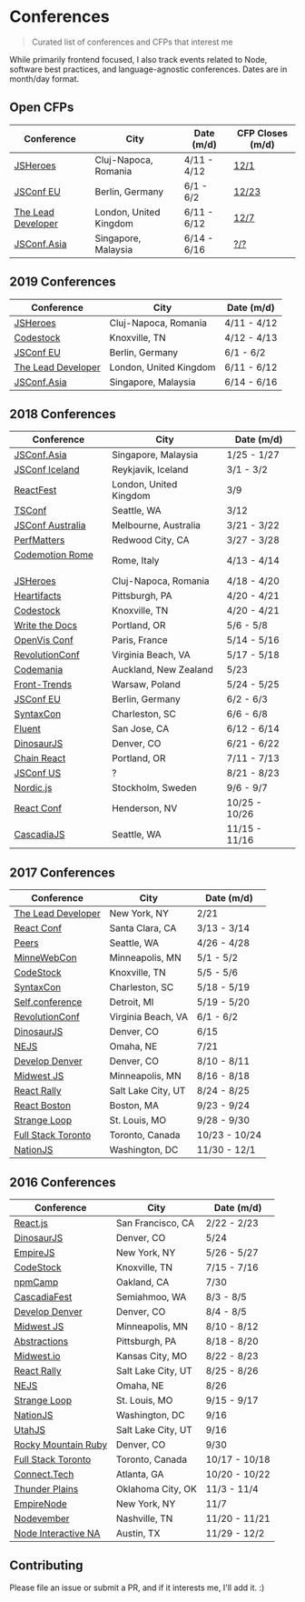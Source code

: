 # Conferences

> Curated list of conferences and CFPs that interest me

While primarily frontend focused, I also track events related to Node, software best practices, and language-agnostic conferences. Dates are in month/day format.

## Open CFPs

Conference                | City                   | Date (m/d)    | CFP Closes (m/d)
------------------------- | ---------------------- | ------------- | -------------
[JSHeroes][51]            | Cluj-Napoca, Romania   | 4/11 - 4/12   | [12/1][80]
[JSConf EU][81]           | Berlin, Germany        | 6/1 - 6/2     | [12/23][82]
[The Lead Developer][84]  | London, United Kingdom | 6/11 - 6/12   | [12/7][85]
[JSConf.Asia][78]         | Singapore, Malaysia    | 6/14 - 6/16   | [?/?][79]

## 2019 Conferences

Conference                | City                   | Date (m/d)
------------------------- | ---------------------- | -------------
[JSHeroes][51]            | Cluj-Napoca, Romania   | 4/11 - 4/12
[Codestock][20]           | Knoxville, TN          | 4/12 - 4/13
[JSConf EU][81]           | Berlin, Germany        | 6/1 - 6/2
[The Lead Developer][84]  | London, United Kingdom | 6/11 - 6/12
[JSConf.Asia][78]         | Singapore, Malaysia    | 6/14 - 6/16

## 2018 Conferences

Conference                | City                   | Date (m/d)
------------------------- | ---------------------- | -------------
[JSConf.Asia][64]         | Singapore, Malaysia    | 1/25 - 1/27
[JSConf Iceland][52]      | Reykjavik, Iceland     | 3/1 - 3/2
[ReactFest][60]           | London, United Kingdom | 3/9
[TSConf][73]              | Seattle, WA            | 3/12
[JSConf Australia][53]    | Melbourne, Australia   | 3/21 - 3/22
[PerfMatters][72]         | Redwood City, CA       | 3/27 - 3/28
[Codemotion Rome][62]     | Rome, Italy            | 4/13 - 4/14
[JSHeroes][50]            | Cluj-Napoca, Romania   | 4/18 - 4/20
[Heartifacts][75]         | Pittsburgh, PA         | 4/20 - 4/21
[Codestock][20]           | Knoxville, TN          | 4/20 - 4/21
[Write the Docs][55]      | Portland, OR           | 5/6 - 5/8
[OpenVis Conf][58]        | Paris, France          | 5/14 - 5/16
[RevolutionConf][42]      | Virginia Beach, VA     | 5/17 - 5/18
[Codemania][49]           | Auckland, New Zealand  | 5/23
[Front-Trends][67]        | Warsaw, Poland         | 5/24 - 5/25
[JSConf EU][57]           | Berlin, Germany        | 6/2 - 6/3
[SyntaxCon][36]           | Charleston, SC         | 6/6 - 6/8
[Fluent][54]              | San Jose, CA           | 6/12 - 6/14
[DinosaurJS][71]          | Denver, CO             | 6/21 - 6/22
[Chain React][74]         | Portland, OR           | 7/11 - 7/13
[JSConf US][70]           | ?                      | 8/21 - 8/23
[Nordic.js][65]           | Stockholm, Sweden      | 9/6 - 9/7
[React Conf][83]          | Henderson, NV          | 10/25 - 10/26
[CascadiaJS][77]          | Seattle, WA            | 11/15 - 11/16

## 2017 Conferences

Conference                | City                   | Date (m/d)
------------------------- | ---------------------- | -------------
[The Lead Developer][31]  | New York, NY           | 2/21
[React Conf][39]          | Santa Clara, CA        | 3/13 - 3/14
[Peers][34]               | Seattle, WA            | 4/26 - 4/28
[MinneWebCon][33]         | Minneapolis, MN        | 5/1 - 5/2
[CodeStock][20]           | Knoxville, TN          | 5/5 - 5/6
[SyntaxCon][36]           | Charleston, SC         | 5/18 - 5/19
[Self.conference][44]     | Detroit, MI            | 5/19 - 5/20
[RevolutionConf][2]       | Virginia Beach, VA     | 6/1 - 6/2
[DinosaurJS][19]          | Denver, CO             | 6/15
[NEJS][47]                | Omaha, NE              | 7/21
[Develop Denver][16]      | Denver, CO             | 8/10 - 8/11
[Midwest JS][21]          | Minneapolis, MN        | 8/16 - 8/18
[React Rally][24]         | Salt Lake City, UT     | 8/24 - 8/25
[React Boston][48]        | Boston, MA             | 9/23 - 9/24
[Strange Loop][27]        | St. Louis, MO          | 9/28 - 9/30
[Full Stack Toronto][40]  | Toronto, Canada        | 10/23 - 10/24
[NationJS][1]             | Washington, DC         | 11/30 - 12/1

## 2016 Conferences

Conference                | City                   | Date (m/d)
------------------------- | ---------------------- | -------------
[React.js][30]            | San Francisco, CA      | 2/22 - 2/23
[DinosaurJS][19]          | Denver, CO             | 5/24
[EmpireJS][23]            | New York, NY           | 5/26 - 5/27
[CodeStock][20]           | Knoxville, TN          | 7/15 - 7/16
[npmCamp][25]             | Oakland, CA            | 7/30
[CascadiaFest][15]        | Semiahmoo, WA          | 8/3 - 8/5
[Develop Denver][16]      | Denver, CO             | 8/4 - 8/5
[Midwest JS][21]          | Minneapolis, MN        | 8/10 - 8/12
[Abstractions][26]        | Pittsburgh, PA         | 8/18 - 8/20
[Midwest.io][17]          | Kansas City, MO        | 8/22 - 8/23
[React Rally][24]         | Salt Lake City, UT     | 8/25 - 8/26
[NEJS][18]                | Omaha, NE              | 8/26
[Strange Loop][27]        | St. Louis, MO          | 9/15 - 9/17
[NationJS][1]             | Washington, DC         | 9/16
[UtahJS][22]              | Salt Lake City, UT     | 9/16
[Rocky Mountain Ruby][32] | Denver, CO             | 9/30
[Full Stack Toronto][11]  | Toronto, Canada        | 10/17 - 10/18
[Connect.Tech][3]         | Atlanta, GA            | 10/20 - 10/22
[Thunder Plains][5]       | Oklahoma City, OK      | 11/3 - 11/4
[EmpireNode][28]          | New York, NY           | 11/7
[Nodevember][7]           | Nashville, TN          | 11/20 - 11/21
[Node Interactive NA][13] | Austin, TX             | 11/29 - 12/2

## Contributing

Please file an issue or submit a PR, and if it interests me, I'll add it. :)

[1]: http://nationjs.com/
[2]: https://2017.revolutionconf.com/
[3]: http://connect.tech/
[5]: http://thunderplainsconf.com/
[7]: http://nodevember.org/
[11]: http://fsto.co/
[13]: http://events.linuxfoundation.org/events/node-interactive
[15]: http://2016.cascadiafest.org/
[16]: https://developdenver.org/
[17]: https://midwest.io/
[18]: https://2016.nejsconf.com/
[19]: https://dinosaurjs.org/
[20]: http://www.codestock.org/
[21]: http://midwestjs.com/
[22]: https://conf.utahjs.com/
[23]: http://2016.empirejs.org/
[24]: http://www.reactrally.com/
[25]: http://npm.camp/
[26]: http://abstractions.io/
[27]: http://www.thestrangeloop.com/
[28]: http://empirenode.org/
[30]: http://conf.reactjs.com/
[31]: https://2017.theleaddeveloper-ny.com/
[32]: https://rockymtnruby.com/
[33]: http://minnewebcon.org/
[34]: http://peersconf.com/
[36]: https://2018.syntaxcon.com/
[39]: http://conf2017.reactjs.org/
[40]: http://2017.fsto.co/
[41]: http://2017.fsto.co/speak/
[42]: https://revolutionconf.com/
[43]: https://sessionize.com/revolutionconf-2018/
[44]: http://selfconference.org/
[45]: https://www.thestrangeloop.com/cfp.html
[46]: https://developdenver.org/talks/new
[47]: https://2017.nejsconf.com/
[48]: http://www.reactboston.com/
[49]: http://codemania.io/
[50]: https://jsheroes.io/2018
[51]: https://jsheroes.io/
[52]: https://2018.jsconf.is/
[53]: http://2018.jsconfau.com/
[54]: https://conferences.oreilly.com/fluent/fl-ca
[55]: http://www.writethedocs.org/conf/portland/2018/
[57]: https://2018.jsconf.eu/
[58]: http://www.openvisconf.com/
[59]: http://www.openvisconf.com/call-for-speakers/
[60]: https://reactfest.com/
[61]: https://docs.google.com/forms/d/e/1FAIpQLScACeKKR_21RSDcKUxfsjLd1jCCeq-QHxll78gF99rmQCcljA/viewform
[62]: https://rome2018.codemotionworld.com/
[63]: https://rome2018.codemotionworld.com/call-for-papers-guidelines/
[64]: https://2018.jsconf.asia/
[65]: http://nordicjs.com/
[66]: http://cfp.nordicjs.com/
[67]: https://2018.front-trends.com/
[68]: https://2018.front-trends.com/speaking-at-front-trends/
[69]: http://speak.dinosaurjs.org/events/2018
[70]: https://twitter.com/JSConfUS/status/953310891595898880
[71]: https://twitter.com/dinosaur_js/status/954419446927503361
[72]: https://perfmattersconf.com/
[73]: https://tsconf.io/
[74]: https://infinite.red/ChainReactConf
[75]: https://codeandsupply.co/heartifacts
[76]: https://www.papercall.io/heartifacts
[77]: https://2018.cascadiajs.com/
[78]: https://2019.jsconf.asia/
[79]: https://contribute.jsconf.asia/
[80]: https://jsheroes-form.typeform.com/to/IHohur
[81]: https://2019.jsconf.eu/
[82]: https://2019.jsconf.eu/call-for-speakers/
[83]: https://conf.reactjs.org/
[84]: http://london2019.theleaddeveloper.com/
[85]: https://docs.google.com/forms/d/e/1FAIpQLScFecn4_PGdkPnl4OF7VGb0hl2e2bln0gMe3Vc-Y7oAkni8YQ/viewform
